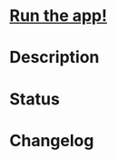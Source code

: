 # <a href="http://joycem137.github.io/zookeeper/app/index.html">Run the app!</a>

# Description

# Status

# Changelog